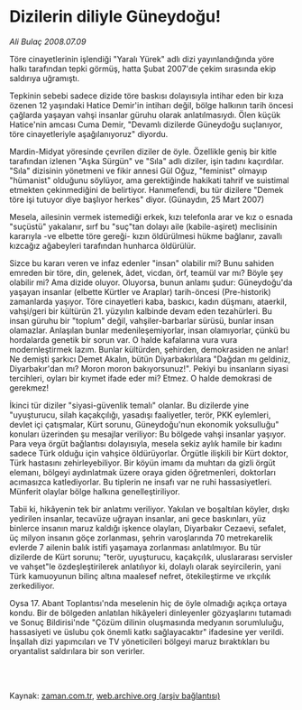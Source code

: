 # Dizilerin diliyle Güneydoğu!

*Ali Bulaç 2008.07.09*

<td class="columnist-detail">
<p>Töre cinayetlerinin işlendiği "Yaralı Yürek" adlı dizi yayınlandığında yöre halkı tarafından tepki görmüş, hatta Şubat 2007'de çekim sırasında ekip saldırıya uğramıştı.</p>
<p>
<div id="haberMetinDiv">
<p>Tepkinin sebebi sadece dizide töre baskısı dolayısıyla intihar eden bir kıza özenen 12 yaşındaki Hatice Demir'in intiharı değil, bölge halkının tarih öncesi çağlarda yaşayan vahşi insanlar güruhu olarak anlatılmasıydı. Ölen küçük Hatice'nin amcası Cuma Demir, "Devamlı dizilerde Güneydoğu suçlanıyor, töre cinayetleriyle aşağılanıyoruz" diyordu.
<p>Mardin-Midyat yöresinde çevrilen diziler de öyle. Özellikle geniş bir kitle tarafından izlenen "Aşka Sürgün" ve "Sıla" adlı diziler, işin tadını kaçırdılar. "Sıla" dizisinin yönetmeni ve fikir annesi Gül Oğuz, "feminist" olmayıp "hümanist" olduğunu söylüyor, ama gerektiğinde hakikati tahrif ve suistimal etmekten çekinmediğini de belirtiyor. Hanımefendi, bu tür dizilere "Demek töre işi tutuyor diye başlıyor herkes" diyor. (Günaydın, 25 Mart 2007)
<p>Mesela, ailesinin vermek istemediği erkek, kızı telefonla arar ve kız o esnada "suçüstü" yakalanır, sırf bu "suç"tan dolayı aile (kabile-aşiret) meclisinin kararıyla -ve elbette töre gereği- kızın öldürülmesi hükme bağlanır, zavallı kızcağız ağabeyleri tarafından hunharca öldürülür. 
<p>Sizce bu kararı veren ve infaz edenler "insan" olabilir mi? Bunu sahiden emreden bir töre, din, gelenek, âdet, vicdan, örf, teamül var mı? Böyle şey olabilir mi? Ama dizide oluyor. Oluyorsa, bunun anlamı şudur: Güneydoğu'da yaşayan insanlar (elbette Kürtler ve Araplar) tarih-öncesi (Pre-historik) zamanlarda yaşıyor. Töre cinayetleri kaba, baskıcı, kadın düşmanı, ataerkil, vahşi/geri bir kültürün 21. yüzyılın kalbinde devam eden tezahürleri. Bu insan güruhu bir "toplum" değil, vahşiler-barbarlar sürüsü, bunlar insan olamazlar. Anlaşılan bunlar medenileşemiyorlar, insan olamıyorlar, çünkü bu hordalarda genetik bir sorun var. O halde kafalarına vura vura modernleştirmek lazım. Bunlar kültürden, şehirden, demokrasiden ne anlar! Ne demişti şarkıcı Demet Akalın, bütün Diyarbakırlılara "Dağdan mı geldiniz, Diyarbakır'dan mı? Moron moron bakıyorsunuz!". Pekiyi bu insanların siyasi tercihleri, oyları bir kıymet ifade eder mi? Etmez. O halde demokrasi de gerekmez!
<p>İkinci tür diziler "siyasi-güvenlik temalı" olanlar. Bu dizilerde yine "uyuşturucu, silah kaçakçılığı, yasadışı faaliyetler, terör, PKK eylemleri, devlet içi çatışmalar, Kürt sorunu, Güneydoğu'nun ekonomik yoksulluğu" konuları üzerinden şu mesajlar veriliyor: Bu bölgede vahşi insanlar yaşıyor. Para veya örgüt bağlantısı dolayısıyla, mesela sekiz aylık hamile bir kadını sadece Türk olduğu için vahşice öldürüyorlar. Örgütle ilişkili bir Kürt doktor, Türk hastasını zehirleyebiliyor. Bir köyün imamı da muhtarı da gizli örgüt elemanı, bölgeyi aydınlatmak üzere oraya giden öğretmenleri, doktorları acımasızca katlediyorlar. Bu tiplerin ne insafı var ne ruhi hassasiyetleri. Münferit olaylar bölge halkına genelleştiriliyor.
<p>Tabii ki, hikâyenin tek bir anlatımı veriliyor. Yakılan ve boşaltılan köyler, dışkı yedirilen insanlar, tecavüze uğrayan insanlar, ani gece baskınları, yüz binlerce insanın maruz kaldığı işkence olayları, Diyarbakır Cezaevi, sefalet, üç milyon insanın göçe zorlanması, şehrin varoşlarında 70 metrekarelik evlerde 7 ailenin balık istifi yaşamaya zorlanması anlatılmıyor. Bu tür dizilerde de Kürt sorunu; "terör, uyuşturucu, kaçakçılık, uluslararası servisler ve vahşet"le özdeşleştirilerek anlatılıyor ki, dolaylı olarak seyircilerin, yani Türk kamuoyunun bilinç altına maalesef nefret, ötekileştirme ve ırkçılık zerkediliyor.
<p>Oysa 17. Abant Toplantısı'nda meselenin hiç de öyle olmadığı açıkça ortaya kondu. Bir de bölgeden anlatılan hikâyeleri dinleyenler gözyaşlarını tutamadı ve Sonuç Bildirisi'nde "Çözüm dilinin oluşmasında medyanın sorumluluğu, hassasiyeti ve üslubu çok önemli katkı sağlayacaktır" ifadesine yer verildi. İnşallah dizi yapımcıları ve TV yöneticileri bölgeyi maruz bıraktıkları bu oryantalist saldırılara bir son verirler.
<p></p></p></p></p></p></p></p></p></div>
</p>


<p><br>
		 </br></p></td>

Kaynak: [zaman.com.tr](http://zaman.com.tr/yazar.do?yazino=711819), [web.archive.org (arşiv bağlantısı)](http://web.archive.org/web/20120315015735/http://www.zaman.com.tr/yazar.do?yazino=711819)
